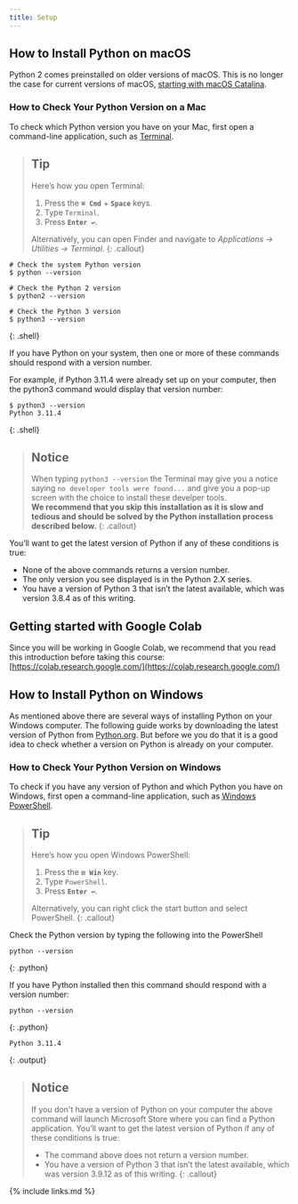 ```yaml
---
title: Setup
---
```

## How to Install Python on macOS
Python 2 comes preinstalled on older versions of macOS. This is no longer the case for current versions of macOS, [starting with macOS Catalina](https://developer.apple.com/documentation/macos-release-notes/macos-catalina-10_15-release-notes#Scripting-Language-Runtimes).

### How to Check Your Python Version on a Mac
To check which Python version you have on your Mac, first open a command-line application, such as [Terminal](https://realpython.com/courses/using-terminal-macos/).

> ## Tip
>
> Here’s how you open Terminal:
>
>   1. Press the **`⌘ Cmd`** + **`Space`** keys.
>   2. Type `Terminal`.
>   3. Press **`Enter ↩`**.
>
> Alternatively, you can open Finder and navigate to *Applications → Utilities → Terminal*.
{: .callout}

~~~
# Check the system Python version
$ python --version

# Check the Python 2 version
$ python2 --version

# Check the Python 3 version
$ python3 --version
~~~
{: .shell}

If you have Python on your system, then one or more of these commands should respond with a version number.

For example, if Python 3.11.4 were already set up on your computer, then the python3 command would display that version number:

~~~
$ python3 --version
Python 3.11.4
~~~
{: .shell}

> ## Notice
>
> When typing `python3 --version` the Terminal may give you a notice saying `no developer tools were found...` and give you a pop-up screen with the choice to install these develper tools.  
> **We recommend that you skip this installation as it is slow and tedious and should be solved by the Python installation process described below.**
{: .callout}

You’ll want to get the latest version of Python if any of these conditions is true:
* None of the above commands returns a version number.
* The only version you see displayed is in the Python 2.X series.
* You have a version of Python 3 that isn’t the latest available, which was version 3.8.4 as of this writing.

## Getting started with Google Colab

Since you will be working in Google Colab, we recommend that you read this introduction before taking this course:  
[https://colab.research.google.com/](https://colab.research.google.com/)

## How to Install Python on Windows
As mentioned above there are several ways of installing Python on your Windows computer. The following guide works by downloading the latest version of Python from [Python.org](link). But before we you do that it is a good idea to check whether a version on Python is already on your computer.

### How to Check Your Python Version on Windows
To check if you have any version of Python and which Python you have on Windows, first open a command-line application, such as [Windows PowerShell](https://realpython.com/courses/using-terminal-windows/).

> ## Tip
>
> Here’s how you open Windows PowerShell:
>
>   1. Press the **`⊞ Win`** key.
>   2. Type `PowerShell`.
>   3. Press **`Enter ↩`**.
>
> Alternatively, you can right click the start button and select PowerShell.
{: .callout}


Check the Python version by typing the following into the PowerShell

~~~
python --version
~~~
{: .python}

If you have Python installed then this command should respond with a version number:

~~~
python --version
~~~
{: .python}

~~~
Python 3.11.4
~~~
{:  .output}

> ## Notice
>If you don't have a version of Python on your computer the above command will launch Microsoft Store where you can find a Python application. 
>You’ll want to get the latest version of Python if any of these conditions is true:
>* The command above does not return a version number.
>* You have a version of Python 3 that isn’t the latest available, which was version 3.9.12 as of this writing.
{: .callout}


{% include links.md %}